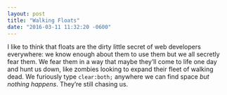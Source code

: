 ```yaml
---
layout: post
title: "Walking Floats"
date: "2016-03-11 11:32:20 -0600"
---
```


I like to think that floats are the dirty little secret of web developers everywhere: we know enough about them to use them but we all secretly fear them. We fear them in a way that maybe they’ll come to life one day and hunt us down, like zombies looking to expand their fleet of walking dead. We furiously type `clear:both;` anywhere we can find space _but nothing happens_. They’re still chasing us.
